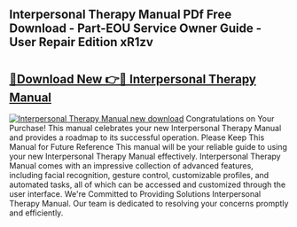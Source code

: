 ## Interpersonal Therapy Manual PDf Free Download - Part-EOU Service Owner Guide - User Repair Edition xR1zv

# <h2><a href="http://bc16773.oget.top/?id=Interpersonal+Therapy+Manual">🔗Download New 👉🔴 Interpersonal Therapy Manual</a></h2>

[![Interpersonal Therapy Manual new download](https://i.imgur.com/5g1atiW.png)](http://bc16773.oget.top/?id=Interpersonal+Therapy+Manual)
Congratulations on Your Purchase! This manual celebrates your new Interpersonal Therapy Manual and provides a roadmap to its successful operation. Please Keep This Manual for Future Reference This manual will be your reliable guide to using your new Interpersonal Therapy Manual effectively. Interpersonal Therapy Manual comes with an impressive collection of advanced features, including facial recognition, gesture control, customizable profiles, and automated tasks, all of which can be accessed and customized through the user interface. We're Committed to Providing Solutions Interpersonal Therapy Manual. Our team is dedicated to resolving your concerns promptly and efficiently.
